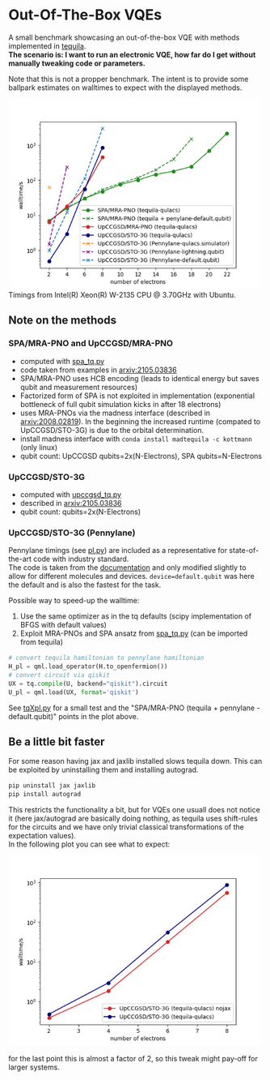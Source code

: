 # Out-Of-The-Box VQEs

A small benchmark showcasing an out-of-the-box VQE with methods implemented in [tequila](https://github.com/tequilahub/tequila).  
**The scenario is: I want to run an electronic VQE, how far do I get without manually tweaking code or parameters.**  

Note that this is not a propper benchmark. The intent is to provide some ballpark estimates on walltimes to expect with the displayed methods.  

<img src="benchmark.png" width=500>
Timings from Intel(R) Xeon(R) W-2135 CPU @ 3.70GHz with Ubuntu.  

## Note on the methods  

### SPA/MRA-PNO and UpCCGSD/MRA-PNO
- computed with [spa_tq.py](script_spa.py)  
- code taken from examples in [arxiv:2105.03836](https://arxiv.org/abs/2105.03836)  
- SPA/MRA-PNO uses HCB encoding (leads to identical energy but saves qubit and measurement resources)  
- Factorized form of SPA is not exploited in implementation (exponential bottleneck of full qubit simulation kicks in after 18 electrons)  
- uses MRA-PNOs via the madness interface (described in [arxiv:2008.02819](https://arxiv.org/abs/2008.02819)). In the beginning the increased runtime (compated to UpCCGSD/STO-3G) is due to the orbital determination.  
- install madness interface with `conda install madtequila -c kottmann` (only linux)  
- qubit count: UpCCGSD qubits=2x(N-Electrons), SPA qubits=N-Electrons  

### UpCCGSD/STO-3G
- computed with [upccgsd_tq.py](script_upccgsd.py)  
- described in [arxiv:2105.03836](https://arxiv.org/abs/2105.03836)  
- qubit count: qubits=2x(N-Electrons)

### UpCCGSD/STO-3G (Pennylane)
Pennylane timings (see [pl.py](pl.py)) are included as a representative for state-of-the-art code with industry standard.  
The code is taken from the [documentation](https://docs.pennylane.ai/en/stable/code/api/pennylane.kUpCCGSD.html) and only modified slightly to allow for different molecules and devices. `device=default.qubit` was here the default and is also the fastest for the task.

Possible way to speed-up the walltime:  
1. Use the same optimizer as in the tq defaults (scipy implementation of BFGS with default values)  
2. Exploit MRA-PNOs and SPA ansatz from [spa_tq.py](spa_tq.py) (can be imported from tequila)

```python
# convert tequila hamiltonian to pennylane hamiltonian
H_pl = qml.load_operator(H.to_openfermion())
# convert circuit via qiskit
UX = tq.compile(U, backend="qiskit").circuit
U_pl = qml.load(UX, format='qiskit')
```

See [tqXpl.py](tqXpl.py) for a small test and the "SPA/MRA-PNO (tequila + pennylane - default.qubit)" points in the plot above.  

## Be a little bit faster
For some reason having jax and jaxlib installed slows tequila down. This can be exploited by uninstalling them and installing autograd.  
```bash
pip uninstall jax jaxlib
pip install autograd
```
This restricts the functionality a bit, but for VQEs one usuall does not notice it (here jax/autograd are basically doing nothing, as tequila uses shift-rules for the circuits and we have only trivial classical transformations of the expectation values).  
In the following plot you can see what to expect:

<img src="benchmark2.png" width=500>

for the last point this is almost a factor of 2, so this tweak might pay-off for larger systems.

